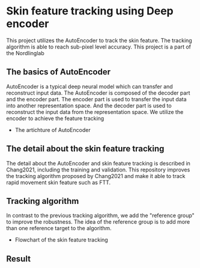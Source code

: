 # Skin feature tracking using Deep encoder
This project utilizes the AutoEncoder to track the skin feature.
The tracking algorithm is able to reach sub-pixel level accuracy.
This project is a part of the Nordlinglab 

## The basics of AutoEncoder
AutoEncoder is a typical deep neural model which can transfer and reconstruct input data.
The AutoEncoder is composed of the decoder part and the encoder part.
The encoder part is used to transfer the input data into another representation space.
And the decoder part is used to reconstruct the input data from the representation space.
We utilize the encoder to achieve the feature tracking
* The artichture of AutoEncoder


## The detail about the skin feature tracking
The detail about the AutoEncoder and skin feature tracking is described in Chang2021, including the training and validation.
This repository improves the tracking algorithm proposed by Chang2021 and make it able to track rapid movement skin feature such as FTT.

## Tracking algorithm
In contrast to the previous tracking algorithm, we add the "reference group" to improve the robustness.
The idea of the reference group is to add more than one reference target to the algorithm.
* Flowchart of the skin feature tracking


## Result

